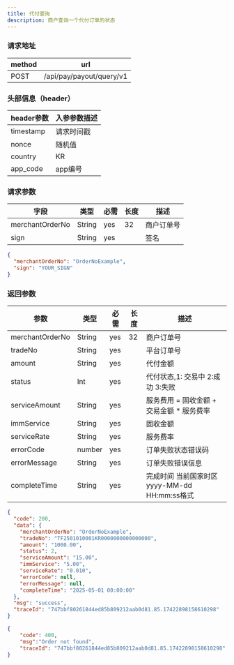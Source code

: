 ```yaml
---
title: 代付查询
description: 商户查询一个代付订单的状态
---
```


### 请求地址

| method | url                      |
| ------ | ------------------------ |
| POST   | /api/pay/payout/query/v1 |

###  头部信息（header）

| header参数                  | 入参参数描述 |
|---------------------------|--------|
| timestamp                 | 请求时间戳  |
| nonce                     | 随机值    |
| country                   | KR     |
| app_code                  | app编号  |

### 请求参数

| 字段            | 类型   | 必需 | 长度 | 描述       |
| --------------- | ------ | ---- | ---- | ---------- |
| merchantOrderNo | String | yes  | 32   | 商户订单号 |
| sign            | String | yes  |      | 签名       |

```json title=请求示例
{
  "merchantOrderNo": "OrderNoExample",
  "sign": "YOUR_SIGN"
}
```

### 返回参数


| 参数              | 类型     | 必需  | 长度  | 描述                                |
|-----------------|--------|-----|-----|-----------------------------------|
| merchantOrderNo | String | yes | 32  | 商户订单号                             |
| tradeNo         | String | yes |     | 平台订单号                             |
| amount          | String | yes |     | 代付金额                              |
| status          | Int    | yes |     | 代付状态,1: 交易中 2:成功 3:失败             |
| serviceAmount   | String | yes |     | 服务费用  =  固收金额 +  交易金额 * 服务费率      |
| immService      | String | yes |     | 固收金额                              |
| serviceRate     | String | yes |     | 服务费率                              |
| errorCode       | number | yes |     | 订单失败状态错误码                         |
| errorMessage    | String | yes |     | 订单失败错误信息                          |
| completeTime    | String | yes |     | 完成时间 当前国家时区 yyyy-MM-dd HH:mm:ss格式 |

```json title=返回示例
{
  "code": 200,
  "data": {
    "merchantOrderNo": "OrderNoExample",
    "tradeNo": "TF2501010001KR0000000000000000",
    "amount": "1000.00",
    "status": 2,
    "serviceAmount": "15.00",
    "immService": "5.00",
    "serviceRate": "0.010",
    "errorCode": null,
    "errorMessage": null,
    "completeTime": "2025-05-01 00:00:00"
  },
  "msg": "success",
  "traceId": "747bbf80261844ed85b809212aab0d81.85.17422898158610298"
}
```
```json title=订单不存在返回示例
{
    "code": 400,
    "msg":"Order not found",
    "traceId": "747bbf80261844ed85b809212aab0d81.85.17422898158610298"
}
```
